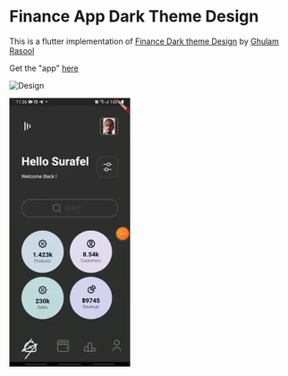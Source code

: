 # Finance App Dark Theme Design

This is a flutter implementation of [Finance Dark theme Design](https://dribbble.com/shots/17195869-Finance-Dark-theme-Design) by [Ghulam Rasool](https://dribbble.com/ghulaam-rasool)

Get the "app" [here](https://github.com/surafelMelese/Finance-App-Dark-theme/raw/master/app-release.apk)


![Design](https://cdn.dribbble.com/users/1615584/screenshots/17195869/media/1111f899bb030f26480fb20736b8aeca.jpg)


![demo](demo.gif)
